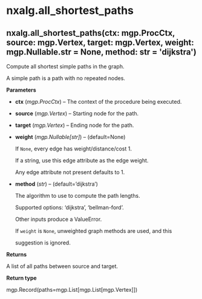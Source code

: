 # nxalg.all\_shortest\_paths

## nxalg.all\_shortest\_paths\(ctx: mgp.ProcCtx, source: mgp.Vertex, target: mgp.Vertex, weight: mgp.Nullable.str = None, method: str = 'dijkstra'\)

Compute all shortest simple paths in the graph.

A simple path is a path with no repeated nodes.

**Parameters**

* **ctx** \(_mgp.ProcCtx_\) – The context of the procedure being executed.
* **source** \(_mgp.Vertex_\) – Starting node for the path.
* **target** \(_mgp.Vertex_\) – Ending node for the path.
* **weight** \(_mgp.Nullable\[str\]_\) – \(default=None\)

  If `None`, every edge has weight/distance/cost 1.

  If a string, use this edge attribute as the edge weight.

  Any edge attribute not present defaults to 1.

* **method** \(_str_\) – \(default=’dijkstra’\)

  The algorithm to use to compute the path lengths.

  Supported options: ‘dijkstra’, ‘bellman-ford’.

  Other inputs produce a ValueError.

  If `weight` is `None`, unweighted graph methods are used, and this

  suggestion is ignored.

**Returns**

A list of all paths between source and target.

**Return type**

mgp.Record\(paths=mgp.List\[mgp.List\[mgp.Vertex\]\]\)

